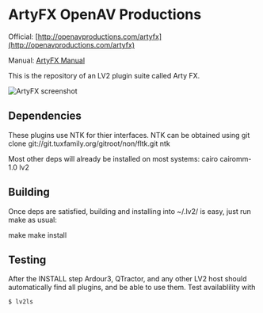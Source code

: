 ArtyFX OpenAV Productions
=========================

Official: [http://openavproductions.com/artyfx](http://openavproductions.com/artyfx)

Manual: [ArtyFX Manual](https://github.com/harryhaaren/openAV-ArtyFX/manual.md)

This is the repository of an LV2 plugin suite called Arty FX.

![ArtyFX screenshot](https://raw.github.com/harryhaaren/openAV-ArtyFX/master/screenshots/artyfx_1.1.png "ArtyFX 1.1 screenshot")


Dependencies
------------
These plugins use NTK for thier interfaces. NTK can be obtained using
git clone git://git.tuxfamily.org/gitroot/non/fltk.git ntk

Most other deps will already be installed on most systems:
cairo
cairomm-1.0
lv2


Building
--------
Once deps are satisfied, building and installing into ~/.lv2/ is easy,
just run make as usual:

make
make install


Testing
-------
After the INSTALL step Ardour3, QTractor, and any other LV2 host should
automatically find all plugins, and be able to use them. Test availablility
with 
```
$ lv2ls
```
